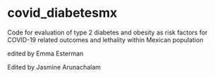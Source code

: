 # covid_diabetesmx
Code for evaluation of type 2 diabetes and obesity as risk factors for COVID-19 related outcomes and lethality within Mexican population

edited by Emma Esterman

Edited by Jasmine Arunachalam

